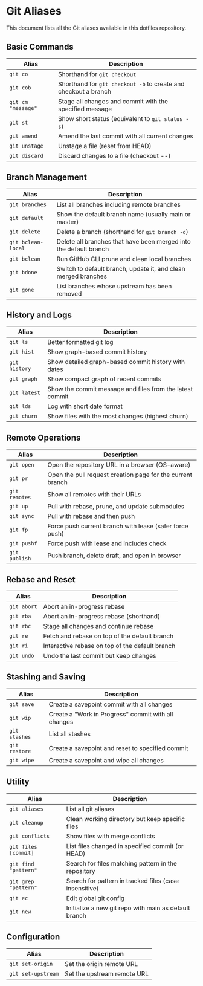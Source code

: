 # Git Aliases

This document lists all the Git aliases available in this dotfiles repository.

## Basic Commands

| Alias | Description |
|-------|-------------|
| `git co` | Shorthand for `git checkout` |
| `git cob` | Shorthand for `git checkout -b` to create and checkout a branch |
| `git cm "message"` | Stage all changes and commit with the specified message |
| `git st` | Show short status (equivalent to `git status -s`) |
| `git amend` | Amend the last commit with all current changes |
| `git unstage` | Unstage a file (reset from HEAD) |
| `git discard` | Discard changes to a file (checkout --) |

## Branch Management

| Alias | Description |
|-------|-------------|
| `git branches` | List all branches including remote branches |
| `git default` | Show the default branch name (usually main or master) |
| `git delete` | Delete a branch (shorthand for `git branch -d`) |
| `git bclean-local` | Delete all branches that have been merged into the default branch |
| `git bclean` | Run GitHub CLI prune and clean local branches |
| `git bdone` | Switch to default branch, update it, and clean merged branches |
| `git gone` | List branches whose upstream has been removed |

## History and Logs

| Alias | Description |
|-------|-------------|
| `git ls` | Better formatted git log |
| `git hist` | Show graph-based commit history |
| `git history` | Show detailed graph-based commit history with dates |
| `git graph` | Show compact graph of recent commits |
| `git latest` | Show the commit message and files from the latest commit |
| `git lds` | Log with short date format |
| `git churn` | Show files with the most changes (highest churn) |

## Remote Operations

| Alias | Description |
|-------|-------------|
| `git open` | Open the repository URL in a browser (OS-aware) |
| `git pr` | Open the pull request creation page for the current branch |
| `git remotes` | Show all remotes with their URLs |
| `git up` | Pull with rebase, prune, and update submodules |
| `git sync` | Pull with rebase and then push |
| `git fp` | Force push current branch with lease (safer force push) |
| `git pushf` | Force push with lease and includes check |
| `git publish` | Push branch, delete draft, and open in browser |

## Rebase and Reset

| Alias | Description |
|-------|-------------|
| `git abort` | Abort an in-progress rebase |
| `git rba` | Abort an in-progress rebase (shorthand) |
| `git rbc` | Stage all changes and continue rebase |
| `git re` | Fetch and rebase on top of the default branch |
| `git ri` | Interactive rebase on top of the default branch |
| `git undo` | Undo the last commit but keep changes |

## Stashing and Saving

| Alias | Description |
|-------|-------------|
| `git save` | Create a savepoint commit with all changes |
| `git wip` | Create a "Work in Progress" commit with all changes |
| `git stashes` | List all stashes |
| `git restore` | Create a savepoint and reset to specified commit |
| `git wipe` | Create a savepoint and wipe all changes |

## Utility

| Alias | Description |
|-------|-------------|
| `git aliases` | List all git aliases |
| `git cleanup` | Clean working directory but keep specific files |
| `git conflicts` | Show files with merge conflicts |
| `git files [commit]` | List files changed in specified commit (or HEAD) |
| `git find "pattern"` | Search for files matching pattern in the repository |
| `git grep "pattern"` | Search for pattern in tracked files (case insensitive) |
| `git ec` | Edit global git config |
| `git new` | Initialize a new git repo with main as default branch |

## Configuration

| Alias | Description |
|-------|-------------|
| `git set-origin` | Set the origin remote URL |
| `git set-upstream` | Set the upstream remote URL |